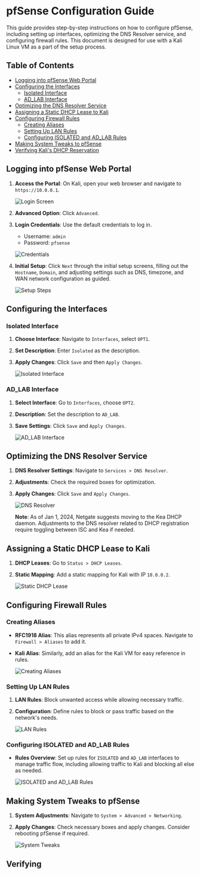 # pfSense Configuration Guide

This guide provides step-by-step instructions on how to configure pfSense, including setting up interfaces, optimizing the DNS Resolver service, and configuring firewall rules. This document is designed for use with a Kali Linux VM as a part of the setup process.

## Table of Contents

- [Logging into pfSense Web Portal](#logging-into-pfsense-web-portal)
- [Configuring the Interfaces](#configuring-the-interfaces)
  - [Isolated Interface](#isolated-interface)
  - [AD_LAB Interface](#ad_lab-interface)
- [Optimizing the DNS Resolver Service](#optimizing-the-dns-resolver-service)
- [Assigning a Static DHCP Lease to Kali](#assigning-a-static-dhcp-lease-to-kali)
- [Configuring Firewall Rules](#configuring-firewall-rules)
  - [Creating Aliases](#creating-aliases)
  - [Setting Up LAN Rules](#setting-up-lan-rules)
  - [Configuring ISOLATED and AD_LAB Rules](#configuring-isolated-and-ad_lab-rules)
- [Making System Tweaks to pfSense](#making-system-tweaks-to-pfsense)
- [Verifying Kali's DHCP Reservation](#verifying-kalis-dhcp-reservation)

## Logging into pfSense Web Portal

1. **Access the Portal**: On Kali, open your web browser and navigate to `https://10.0.0.1`.

   ![Login Screen](images/login-screen.png)

2. **Advanced Option**: Click `Advanced`.

3. **Login Credentials**: Use the default credentials to log in.
   - Username: `admin`
   - Password: `pfsense`

   ![Credentials](images/credentials.png)

4. **Initial Setup**: Click `Next` through the initial setup screens, filling out the `Hostname`, `Domain`, and adjusting settings such as DNS, timezone, and WAN network configuration as guided.

   ![Setup Steps](images/setup-steps.png)

## Configuring the Interfaces

### Isolated Interface

1. **Choose Interface**: Navigate to `Interfaces`, select `OPT1`.
2. **Set Description**: Enter `Isolated` as the description.
3. **Apply Changes**: Click `Save` and then `Apply Changes`.

   ![Isolated Interface](images/isolated-interface.png)

### AD_LAB Interface

1. **Select Interface**: Go to `Interfaces`, choose `OPT2`.
2. **Description**: Set the description to `AD_LAB`.
3. **Save Settings**: Click `Save` and `Apply Changes`.

   ![AD_LAB Interface](images/ad_lab-interface.png)

## Optimizing the DNS Resolver Service

1. **DNS Resolver Settings**: Navigate to `Services > DNS Resolver`.
2. **Adjustments**: Check the required boxes for optimization.
3. **Apply Changes**: Click `Save` and `Apply Changes`.

   ![DNS Resolver](images/dns-resolver.png)

   **Note**: As of Jan 1, 2024, Netgate suggests moving to the Kea DHCP daemon. Adjustments to the DNS resolver related to DHCP registration require toggling between ISC and Kea if needed.

## Assigning a Static DHCP Lease to Kali

1. **DHCP Leases**: Go to `Status > DHCP Leases`.
2. **Static Mapping**: Add a static mapping for Kali with IP `10.0.0.2`.

   ![Static DHCP Lease](images/static-dhcp.png)

## Configuring Firewall Rules

### Creating Aliases

- **RFC1918 Alias**: This alias represents all private IPv4 spaces. Navigate to `Firewall > Aliases` to add it.
- **Kali Alias**: Similarly, add an alias for the Kali VM for easy reference in rules.

  ![Creating Aliases](images/creating-aliases.png)

### Setting Up LAN Rules

1. **LAN Rules**: Block unwanted access while allowing necessary traffic.
2. **Configuration**: Define rules to block or pass traffic based on the network's needs.

   ![LAN Rules](images/lan-rules.png)

### Configuring ISOLATED and AD_LAB Rules

- **Rules Overview**: Set up rules for `ISOLATED` and `AD_LAB` interfaces to manage traffic flow, including allowing traffic to Kali and blocking all else as needed.

  ![ISOLATED and AD_LAB Rules](images/interface-rules.png)

## Making System Tweaks to pfSense

1. **System Adjustments**: Navigate to `System > Advanced > Networking`.
2. **Apply Changes**: Check necessary boxes and apply changes. Consider rebooting pfSense if required.

   ![System Tweaks](images/system-tweaks.png)

## Verifying

